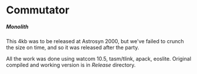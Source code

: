 # Commutator
##### Monolith

This 4kb was to be released at Astrosyn 2000, but we've failed to crunch the size on time, and so it was released after the party.

All the work was done using watcom 10.5, tasm/tlink, apack, eoslite.
Original compiled and working version is in _Release_ directory.
